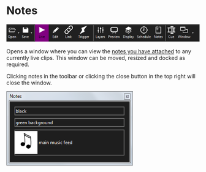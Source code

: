 # Notes

![](../../images/toolbar.png)

Opens a window where you can view the [notes you have attached](../clipSettings/notes.md) to any currently live clips. This window can be moved, resized and docked as required.

Clicking notes in the toolbar or clicking the close button in the top right will close the window.

![](../../images/notes-viewer.png)


